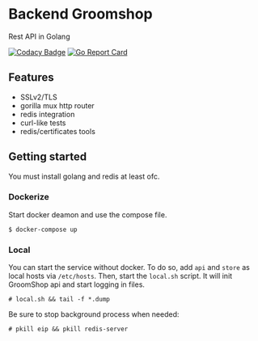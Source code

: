 # Backend Groomshop

Rest API in Golang

[![Codacy Badge](https://api.codacy.com/project/badge/Grade/a1a7593063044011995d27c53372625c)](https://www.codacy.com/app/valkheim/back_eip?utm_source=github.com&amp;utm_medium=referral&amp;utm_content=valkheim/back_eip&amp;utm_campaign=Badge_Grade)
[![Go Report Card](https://goreportcard.com/badge/github.com/valkheim/back_eip)](https://goreportcard.com/report/github.com/valkheim/back_eip)

## Features
* SSLv2/TLS
* gorilla mux http router
* redis integration
* curl-like tests
* redis/certificates tools

## Getting started

You must install golang and redis at least ofc.

### Dockerize

Start docker deamon and use the compose file.
```
$ docker-compose up
```

### Local

You can start the service without docker.
To do so, add `api` and `store` as local hosts via `/etc/hosts`. Then, start
the `local.sh` script. It will init GroomShop api and start logging in files.
```
# local.sh && tail -f *.dump
```
Be sure to stop background process when needed:
```
# pkill eip && pkill redis-server
```
